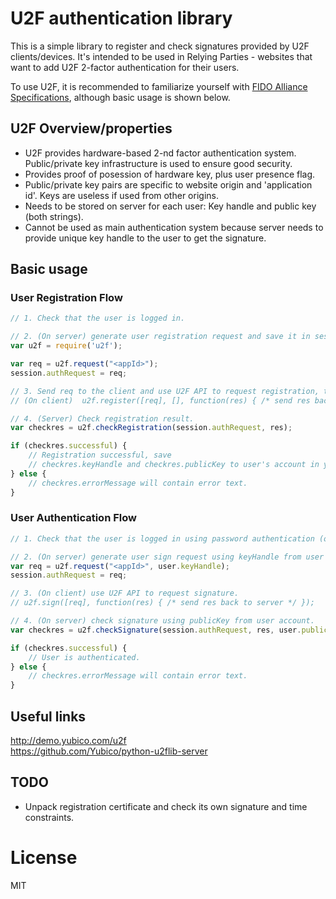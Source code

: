 # U2F authentication library

This is a simple library to register and check signatures provided by U2F clients/devices. 
It's intended to be used in Relying Parties - websites that want to add U2F 2-factor authentication
for their users.

To use U2F, it is recommended to familiarize yourself with [FIDO Alliance Specifications](https://fidoalliance.org/specifications/download/), 
although basic usage is shown below.

## U2F Overview/properties

 * U2F provides hardware-based 2-nd factor authentication system. Public/private key infrastructure is used
   to ensure good security.
 * Provides proof of posession of hardware key, plus user presence flag.
 * Public/private key pairs are specific to website origin and 'application id'. Keys are useless if used from
   other origins.
 * Needs to be stored on server for each user: Key handle and public key (both strings).
 * Cannot be used as main authentication system because server needs to provide
   unique key handle to the user to get the signature.

## Basic usage

### User Registration Flow

```javascript
// 1. Check that the user is logged in.

// 2. (On server) generate user registration request and save it in session:
var u2f = require('u2f');

var req = u2f.request("<appId>");
session.authRequest = req;

// 3. Send req to the client and use U2F API to request registration, then send result back.
// (On client)  u2f.register([req], [], function(res) { /* send res back to server */ })

// 4. (Server) Check registration result.
var checkres = u2f.checkRegistration(session.authRequest, res);

if (checkres.successful) {
    // Registration successful, save 
    // checkres.keyHandle and checkres.publicKey to user's account in your db.
} else {
    // checkres.errorMessage will contain error text.
}
```

### User Authentication Flow
```javascript
// 1. Check that the user is logged in using password authentication (or some other way).

// 2. (On server) generate user sign request using keyHandle from user account.
var req = u2f.request("<appId>", user.keyHandle);
session.authRequest = req;

// 3. (On client) use U2F API to request signature.
// u2f.sign([req], function(res) { /* send res back to server */ });

// 4. (On server) check signature using publicKey from user account.
var checkres = u2f.checkSignature(session.authRequest, res, user.publicKey);

if (checkres.successful) {
    // User is authenticated.
} else {
    // checkres.errorMessage will contain error text.
}
```

## Useful links

http://demo.yubico.com/u2f  
https://github.com/Yubico/python-u2flib-server  



## TODO

* Unpack registration certificate and check its own signature and time constraints.


# License

MIT

